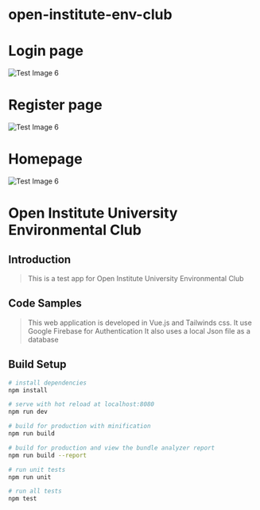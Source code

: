 # open-institute-env-club

# Login page
![Test Image 6](master/login.png)


# Register page
![Test Image 6](master/register.png)


# Homepage
 
![Test Image 6](master/fullpage.png)


# Open Institute University Environmental Club

## Introduction

> This is a test  app for Open Institute University Environmental Club

## Code Samples

> This web application is developed in Vue.js  and Tailwinds css. It use Google Firebase for Authentication
It also uses a local Json file as a database

 
## Build Setup

``` bash
# install dependencies
npm install

# serve with hot reload at localhost:8080
npm run dev

# build for production with minification
npm run build

# build for production and view the bundle analyzer report
npm run build --report

# run unit tests
npm run unit

# run all tests
npm test
```